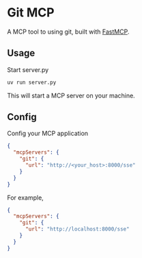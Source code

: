 # Git MCP

A MCP tool to using git, built with [FastMCP](https://gofastmcp.com/getting-started/welcome).

## Usage

Start server.py

```bash
uv run server.py
```

This will start a MCP server on your machine.

## Config

Config your MCP application

```json
{
  "mcpServers": {
    "git": {
      "url": "http://<your_host>:8000/sse"
    }
  }
}
```

For example,

```json
{
  "mcpServers": {
    "git": {
      "url": "http://localhost:8000/sse"
    }
  }
}
```